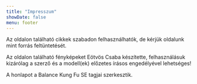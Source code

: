 ```yaml
---
title: "Impresszum"
showDate: false
menu: footer
---
```


Az oldalon található cikkek szabadon felhasználhatók, de kérjük oldalunk mint forrás feltüntetését.

Az oldalon található fényképeket Eötvös Csaba készítette, felhasználásuk kizárólag a szerző és a modell(ek) előzetes írásos engedélyével lehetséges!

A honlapot a Balance Kung Fu SE tagjai szerkesztik.
